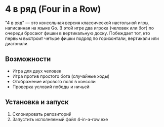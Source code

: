 # 4 в ряд (Four in a Row)
"4 в ряд" — это консольная версия классической настольной игры, написанная на языке Go. В этой игре два игрока (человек или бот) по очереди бросают фишки в вертикальную доску. Побеждает тот, кто первым выстроит четыре фишки подряд по горизонтали, вертикали или диагонали.

## Возможности
- Игра для двух человек
- Игра против простого бота (случайные ходы)
- Отображение игрового поля в консоли
- Проверка условий победы и ничьей

## Установка и запуск
1. Склонировать репозиторий
2. Запустить исполняемый файл 4-in-a-row.exe
